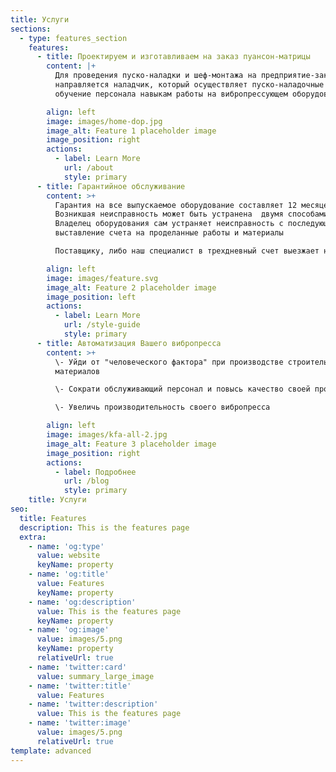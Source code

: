 ```yaml
---
title: Услуги
sections:
  - type: features_section
    features:
      - title: Проектируем и изготавливаем на заказ пуансон-матрицы
        content: |+
          Для проведения пуско-наладки и шеф-монтажа на предприятие-заказчик 
          направляется наладчик, который осуществляет пуско-наладочные работы и 
          обучение персонала навыкам работы на вибропрессующем оборудовании.

        align: left
        image: images/home-dop.jpg
        image_alt: Feature 1 placeholder image
        image_position: right
        actions:
          - label: Learn More
            url: /about
            style: primary
      - title: Гарантийное обслуживание
        content: >+
          Гарантия на все выпускаемое оборудование составляет 12 месяцев. 
          Возникшая неисправность может быть устранена  двумя способами:
          Владелец оборудования сам устраняет неисправность с последующим
          выставление счета на проделанные работы и материалы 

          Поставщику, либо наш специалист в трехдневный счет выезжает на место.

        align: left
        image: images/feature.svg
        image_alt: Feature 2 placeholder image
        image_position: left
        actions:
          - label: Learn More
            url: /style-guide
            style: primary
      - title: Автоматизация Вашего вибропресса
        content: >+
          \- Уйди от "человеческого фактора" при производстве строительных
          материалов

          \- Сократи обслуживающий персонал и повысь качество своей продукции

          \- Увеличь производительность своего вибропресса

        align: left
        image: images/kfa-all-2.jpg
        image_alt: Feature 3 placeholder image
        image_position: right
        actions:
          - label: Подробнее
            url: /blog
            style: primary
    title: Услуги
seo:
  title: Features
  description: This is the features page
  extra:
    - name: 'og:type'
      value: website
      keyName: property
    - name: 'og:title'
      value: Features
      keyName: property
    - name: 'og:description'
      value: This is the features page
      keyName: property
    - name: 'og:image'
      value: images/5.png
      keyName: property
      relativeUrl: true
    - name: 'twitter:card'
      value: summary_large_image
    - name: 'twitter:title'
      value: Features
    - name: 'twitter:description'
      value: This is the features page
    - name: 'twitter:image'
      value: images/5.png
      relativeUrl: true
template: advanced
---
```

